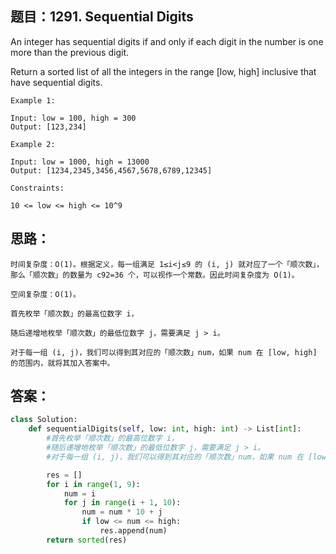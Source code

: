 ## 题目：1291. Sequential Digits

An integer has sequential digits if and only if each digit in the number is one more than the previous digit.

Return a sorted list of all the integers in the range [low, high] inclusive that have sequential digits.
```
Example 1:

Input: low = 100, high = 300
Output: [123,234]

Example 2:

Input: low = 1000, high = 13000
Output: [1234,2345,3456,4567,5678,6789,12345]
 
Constraints:

10 <= low <= high <= 10^9
```
## 思路：
```
时间复杂度：O(1)。根据定义，每一组满足 1≤i<j≤9 的 (i, j) 就对应了一个「顺次数」，那么「顺次数」的数量为 c92=36 个，可以视作一个常数。因此时间复杂度为 O(1)。

空间复杂度：O(1)。

首先枚举「顺次数」的最高位数字 i，

随后递增地枚举「顺次数」的最低位数字 j，需要满足 j > i。

对于每一组 (i, j)，我们可以得到其对应的「顺次数」num，如果 num 在 [low, high] 的范围内，就将其加入答案中。
```
## 答案：
```python
class Solution:
    def sequentialDigits(self, low: int, high: int) -> List[int]:
        #首先枚举「顺次数」的最高位数字 i，
        #随后递增地枚举「顺次数」的最低位数字 j，需要满足 j > i。
        #对于每一组 (i, j)，我们可以得到其对应的「顺次数」num，如果 num 在 [low, high] 的范围内，就将其加入答案中。

        res = []
        for i in range(1, 9):
            num = i
            for j in range(i + 1, 10):
                num = num * 10 + j
                if low <= num <= high:
                    res.append(num)
        return sorted(res)
```
